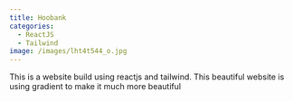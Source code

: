 ```yaml
---
title: Hoobank
categories:
  - ReactJS
  - Tailwind
image: /images/lht4t544_o.jpg
---
```

T﻿his is  a website build using reactjs and tailwind. This beautiful website is  using gradient to make it much more beautiful